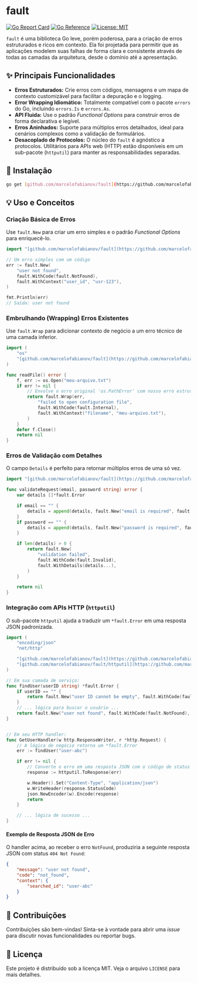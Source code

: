 # fault

[![Go Report Card](https://goreportcard.com/badge/github.com/marcelofabianov/fault)](https://goreportcard.com/report/github.com/marcelofabianov/fault)
[![Go Reference](https://pkg.go.dev/badge/github.com/marcelofabianov/fault.svg)](https://pkg.go.dev/github.com/marcelofabianov/fault)
[![License: MIT](https://img.shields.io/badge/License-MIT-yellow.svg)](https://opensource.org/licenses/MIT)

`fault` é uma biblioteca Go leve, porém poderosa, para a criação de erros estruturados e ricos em contexto. Ela foi projetada para permitir que as aplicações modelem suas falhas de forma clara e consistente através de todas as camadas da arquitetura, desde o domínio até a apresentação.

## ✨ Principais Funcionalidades

* **Erros Estruturados:** Crie erros com códigos, mensagens e um mapa de contexto customizável para facilitar a depuração e o logging.
* **Error Wrapping Idiomático:** Totalmente compatível com o pacote `errors` do Go, incluindo `errors.Is` e `errors.As`.
* **API Fluida:** Use o padrão *Functional Options* para construir erros de forma declarativa e legível.
* **Erros Aninhados:** Suporte para múltiplos erros detalhados, ideal para cenários complexos como a validação de formulários.
* **Desacoplado de Protocolos:** O núcleo do `fault` é agnóstico a protocolos. Utilitários para APIs web (HTTP) estão disponíveis em um sub-pacote (`httputil`) para manter as responsabilidades separadas.

## 🚀 Instalação

```bash
go get [github.com/marcelofabianov/fault](https://github.com/marcelofabianov/fault)
```

## 💡 Uso e Conceitos

### Criação Básica de Erros

Use `fault.New` para criar um erro simples e o padrão *Functional Options* para enriquecê-lo.

```go
import "[github.com/marcelofabianov/fault](https://github.com/marcelofabianov/fault)"

// Um erro simples com um código
err := fault.New(
    "user not found",
    fault.WithCode(fault.NotFound),
    fault.WithContext("user_id", "usr-123"),
)

fmt.Println(err)
// Saída: user not found
```

### Embrulhando (Wrapping) Erros Existentes

Use `fault.Wrap` para adicionar contexto de negócio a um erro técnico de uma camada inferior.

```go
import (
    "os"
    "[github.com/marcelofabianov/fault](https://github.com/marcelofabianov/fault)"
)

func readFile() error {
    f, err := os.Open("meu-arquivo.txt")
    if err != nil {
        // Envolve o erro original 'os.PathError' com nosso erro estruturado
        return fault.Wrap(err,
            "failed to open configuration file",
            fault.WithCode(fault.Internal),
            fault.WithContext("filename", "meu-arquivo.txt"),
        )
    }
    defer f.Close()
    return nil
}
```

### Erros de Validação com Detalhes

O campo `Details` é perfeito para retornar múltiplos erros de uma só vez.

```go
import "[github.com/marcelofabianov/fault](https://github.com/marcelofabianov/fault)"

func validateRequest(email, password string) error {
    var details []*fault.Error

    if email == "" {
        details = append(details, fault.New("email is required", fault.WithContext("field", "email")))
    }
    if password == "" {
        details = append(details, fault.New("password is required", fault.WithContext("field", "password")))
    }

    if len(details) > 0 {
        return fault.New(
            "validation failed",
            fault.WithCode(fault.Invalid),
            fault.WithDetails(details...),
        )
    }

    return nil
}
```

### Integração com APIs HTTP (`httputil`)

O sub-pacote `httputil` ajuda a traduzir um `*fault.Error` em uma resposta JSON padronizada.

```go
import (
    "encoding/json"
    "net/http"

    "[github.com/marcelofabianov/fault](https://github.com/marcelofabianov/fault)"
    "[github.com/marcelofabianov/fault/httputil](https://github.com/marcelofabianov/fault/httputil)"
)

// Em sua camada de serviço:
func findUser(userID string) *fault.Error {
    if userID == "" {
        return fault.New("user ID cannot be empty", fault.WithCode(fault.Invalid))
    }
    // ... lógica para buscar o usuário ...
    return fault.New("user not found", fault.WithCode(fault.NotFound), fault.WithContext("searched_id", userID))
}


// Em seu HTTP handler:
func GetUserHandler(w http.ResponseWriter, r *http.Request) {
    // A lógica de negócio retorna um *fault.Error
    err := findUser("user-abc")

    if err != nil {
        // Converte o erro em uma resposta JSON com o código de status correto
        response := httputil.ToResponse(err)

        w.Header().Set("Content-Type", "application/json")
        w.WriteHeader(response.StatusCode)
        json.NewEncoder(w).Encode(response)
        return
    }

    // ... lógica de sucesso ...
}
```

#### Exemplo de Resposta JSON de Erro

O handler acima, ao receber o erro `NotFound`, produziria a seguinte resposta JSON com status `404 Not Found`:

```json
{
    "message": "user not found",
    "code": "not_found",
    "context": {
        "searched_id": "user-abc"
    }
}
```

## 🤝 Contribuições

Contribuições são bem-vindas! Sinta-se à vontade para abrir uma *issue* para discutir novas funcionalidades ou reportar bugs.

## 📄 Licença

Este projeto é distribuído sob a licença MIT. Veja o arquivo `LICENSE` para mais detalhes.
